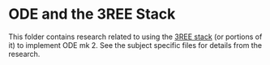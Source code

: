 # ODE and the 3REE Stack
This folder contains research related to using the [3REE stack](http://blog.workshape.io/the-3ree-stack-react-redux-rethinkdb-express-js/) (or portions of it) to implement ODE mk 2.  See the subject specific files for details from the research.
